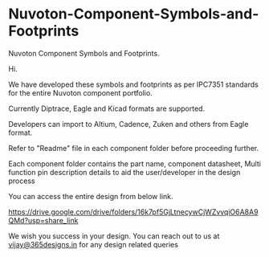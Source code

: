 # Nuvoton-Component-Symbols-and-Footprints
Nuvoton Component Symbols and Footprints.

Hi.

We have developed these symbols and footprints as per IPC7351 standards for the entire Nuvoton component portfolio.

Currently Diptrace, Eagle and Kicad formats are supported. 

Developers can import to Altium, Cadence, Zuken and others from Eagle format.

Refer to "Readme" file in each component folder before proceeding further.

Each component folder contains the part name, component datasheet, Multi function pin description details to aid the user/developer in the design process

You can access the entire design from below link.

https://drive.google.com/drive/folders/16k7pf5GjLtnecywCjWZvvqiO6A8A9QMd?usp=share_link

We wish you success in your design. You can reach out to us at vijay@365designs.in for any design related queries

